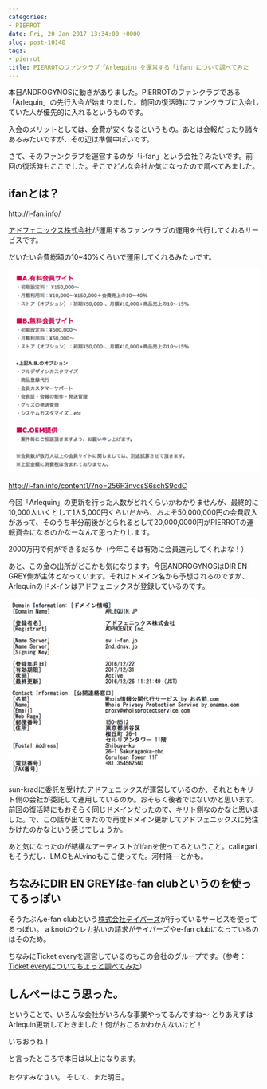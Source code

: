 ```yaml
---
categories:
- PIERROT
date: Fri, 20 Jan 2017 13:34:00 +0000
slug: post-10148
tags:
- pierrot
title: PIERROTのファンクラブ「Arlequin」を運営する「ifan」について調べてみた
---
```


本日ANDROGYNOSに動きがありました。PIERROTのファンクラブである「Arlequin」の先行入会が始まりました。前回の復活時にファンクラブに入会していた人が優先的に入れるというものです。

入会のメリットとしては、会費が安くなるというもの。あとは会報だったり諸々あるみたいですが、その辺は準備中ぽいです。

さて、そのファンクラブを運営するのが「i-fan」という会社？みたいです。前回の復活時もここでした。そこでどんな会社か気になったので調べてみました。<!--more--><h2>ifanとは？</h2>

<a href="http://i-fan.info/">http://i-fan.info/</a>

<a href="https://www.adphoenix.jp/company/">アドフェニックス株式会社</a>が運用するファンクラブの運用を代行してくれるサービスです。

だいたい会費総額の10~40%くらいで運用してくれるみたいです。

![](images/4a26b3fd58ae40f58cd078c911bc230e.png)

<a href="http://i-fan.info/content1/?no=256F3nvcsS6schS9cdC">http://i-fan.info/content1/?no=256F3nvcsS6schS9cdC</a>

今回「Arlequin」の更新を行った人数がどれくらいかわかりませんが、最終的に10,000人いくとして1人5,000円くらいだから、およそ50,000,000円の会費収入があって、そのうち半分前後がとられるとして20,000,0000円がPIERROTの運転資金になるのかなーなんて思ったりします。

2000万円で何ができるだろか（今年こそは有効に会員還元してくれよな！）

あと、この金の出所がどこかも気になります。今回ANDROGYNOSはDIR EN GREY側が主体となっています。それはドメイン名から予想されるのですが、Arlequinのドメインはアドフェニックスが登録しているのです。

![](images/43e65a93873566b81791717c41a0a706.png)

sun-kradに委託を受けたアドフェニックスが運営しているのか、それともキリト側の会社が委託して運用しているのか。おそらく後者ではないかと思います。前回の復活時にもおそらく同じドメインだったので、キリト側なのかなと思いました。で、この話が出てきたので再度ドメイン更新してアドフェニックスに発注かけたのかなという感じでしょうか。


あと気になったのが結構なアーティストがifanを使ってるということ。cali≠gariもそうだし、LM.CもALvinoもここ使ってた。河村隆一とかも。

<h2>ちなみにDIR EN GREYはe-fan clubというのを使ってるっぽい</h2>

そうたぶんe-fan clubという<a href="https://www.tapirs.co.jp/">株式会社テイパーズ</a>が行っているサービスを使ってるっぽい。
a knotのクレカ払いの請求がテイパーズやe-fan clubになっているのはそのため。

ちなみにTicket everyを運営しているのもこの会社のグループです。（参考：<a href="https://www.warawareotoko.com/2016/11/12/post-9684/">Ticket everyについてちょっと調べてみた</a>）

<h2>しんぺーはこう思った。</h2>

ということで、いろんな会社がいろんな事業やってるんですね〜
とりあえずはArlequin更新しておきました！何がおこるかわかんないけど！

いちおうね！

と言ったところで本日は以上になります。<br><br>おやすみなさい。
そして、また明日。